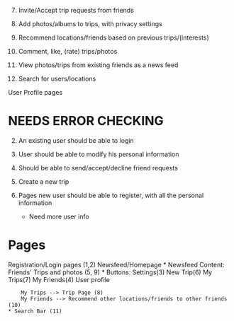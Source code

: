 7. Invite/Accept trip requests from friends
8. Add photos/albums to trips, with privacy settings
10. Recommend locations/friends based on previous trips/(interests)

9. Comment, like, (rate) trips/photos
5. View photos/trips from existing friends as a news feed
11. Search for users/locations

User Profile pages

NEEDS ERROR CHECKING
====================
2. An existing user should be able to login
3. User should be able to modify his personal information
4. Should be able to send/accept/decline friend requests
6. Create a new trip


1. Pages new user should be able to register, with all the personal information
    * Need more user info

Pages
=====
Registration/Login pages (1,2)
Newsfeed/Homepage
    * Newsfeed Content: Friends' Trips and photos (5, 9)
    * Buttons: Settings(3)   New Trip(6)    My Trips(7)     My Friends(4)   User profile

        My Trips --> Trip Page (8)
        My Friends --> Recommend other locations/friends to other friends (10)
    * Search Bar (11) 

